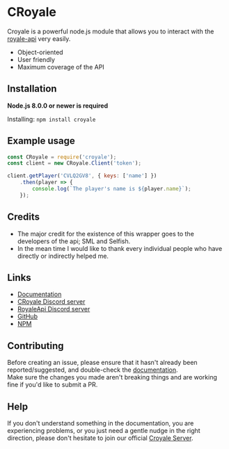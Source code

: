 # CRoyale

Croyale is a powerful node.js module that allows you to interact with the [royale-api](http://royaleapi.com/) very easily.

- Object-oriented
- User friendly
- Maximum coverage of the API

## Installation
**Node.js 8.0.0 or newer is required**

Installing: `npm install croyale`

## Example usage
```js
const CRoyale = require('croyale');
const client = new CRoyale.Client('token');

client.getPlayer('CVLQ2GV8', { keys: ['name'] })
	.then(player => {
		console.log(`The player's name is ${player.name}`);
	});

```
## Credits
- The major credit for the existence of this wrapper goes to the developers of the api; SML and Selfish.
- In the mean time I would like to thank every individual people who have directly or indirectly helped me.

## Links
* [Documentation](https://thelearneer.github.io/croyale/)
* [CRoyale Discord server](https://discord.gg/6KvdGB3)
* [RoyaleApi Discord server](http://discord.me/cr_api)
* [GitHub](https://github.com/TheLearneer/croyale)
* [NPM](https://www.npmjs.com/package/croyale)

## Contributing
Before creating an issue, please ensure that it hasn't already been reported/suggested, and double-check the
[documentation](https://thelearneer.github.io/croyale/).  
Make sure the changes you made aren't breaking things and are working fine if you'd like to submit a PR.

## Help
If you don't understand something in the documentation, you are experiencing problems, or you just need a gentle
nudge in the right direction, please don't hesitate to join our official [Croyale Server](https://discord.gg/6KvdGB3).
